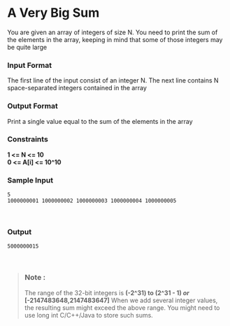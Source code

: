 # A Very Big Sum

You are given an array of integers of size N. You need to print the sum of the elements in the array, keeping in mind that some of those integers may be quite large
<br />

### Input Format
The first line of the input consist of an integer N. The next line contains N space-separated integers contained in the array
<br />

### Output Format
Print a single value equal to the sum of the elements in the array
<br />

### Constraints
**1 <= N <= 10**
<br />
**0 <= A[i] <= 10^10**
<br />

### Sample Input
```
5
1000000001 1000000002 1000000003 1000000004 1000000005
```
<br />

### Output
```
5000000015
```
<br />

<blockquote>
  
### Note :
The range of the 32-bit integers is **(-2^31) to (2^31 - 1) *or* [-2147483648,2147483647]**
When we add several integer values, the resulting sum might exceed the above range. You might need to use long int C/C++/Java to store such sums. 
</blockquote>
